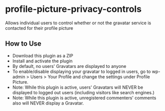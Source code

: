 # profile-picture-privacy-controls
Allows individual users to control whether or not the gravatar service is contacted for their profile picture

## How to Use
- Download this plugin as a ZIP
- Install and activate the plugin
- By default, no users' Gravatars are displayed to anyone
- To enable/disable displaying your gravatar to logged in users, go to wp-admin > Users > Your Profile and change the settings under Profile Picture.
- Note: While this plugin is active, users' Gravatars will NEVER be displayed to logged out users (including visitors like search engines.)
- Note: While this plugin is active, unregistered commenters' comments also will NEVER display a Gravatar.

